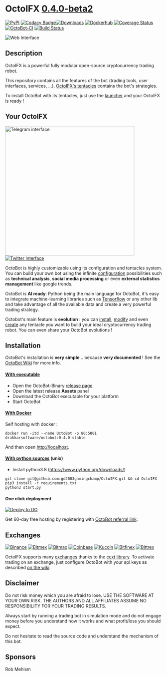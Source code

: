 # OctoIFX [0.4.0-beta2](https://github.com/gd2003gamingchamp/OctoIFX/tree/dev/CHANGELOG.md)
[![PyPI](https://img.shields.io/pypi/v/OctoBot.svg)](https://pypi.python.org/pypi/OctoBot/)
[![Codacy Badge](https://api.codacy.com/project/badge/Grade/e07fb190156d4efb8e7d07aaa5eff2e1)](https://app.codacy.com/gh/gd2003gamingchamp/OctoIFX?utm_source=github.com&utm_medium=referral&utm_content=gd2003gamingchamp/OctoIFX&utm_campaign=Badge_Grade_Dashboard)[![Downloads](https://pepy.tech/badge/octobot/month)](https://pepy.tech/project/octobot)
[![Dockerhub](https://img.shields.io/docker/pulls/drakkarsoftware/octobot.svg)](https://hub.docker.com/r/drakkarsoftware/octobot)
[![Coverage Status](https://coveralls.io/repos/github/Drakkar-Software/OctoBot/badge.svg?branch=dev)](https://coveralls.io/github/gd2003gamingchamp/OctoIFX?branch=dev)
[![OctoBot-CI](https://github.com/gd2003gamingchamp/OctoIFX/workflows/OctoBot-CI/badge.svg)](https://github.com/gd2003gamingchamp/OctoIFX/actions)
[![Build Status](https://cloud.drone.io/api/badges/Drakkar-Software/OctoBot/status.svg)](https://cloud.drone.io/gd2003gamingchamp/OctoIFX)


![Web Interface](../assets/web-interface.gif)
## Description
OctoIFX is a powerful fully modular open-source cryptocurrency trading robot.

This repository contains all the features of the bot (trading tools, user interfaces, services, ...).
[OctoIFX's tentacles](https://github.com/gd2003gamingchamp/OctoIFX-tentacles) contains the bot's strategies.

To install OctoBot with its tentacles, just use the [launcher](https://github.com/gd2003gamingchamp/OctoIFX/wiki/Installation#octobot-launcher) and your OctoIFX is ready ! 

## Your OctoIFX
<a href="https://github.com/gd2003gamingchamp/OctoIFX/blob/assets/telegram-interface.png"><img src="../assets/telegram-interface.png" height="414" alt="Telegram interface"></a>
[![Twitter Interface](../assets/twitter-interface.png)](https://twitter.com/HerklosBotCrypt)

OctoBot is highly customizable using its configuration and tentacles system. 
You can build your own bot using the infinite [configuration](https://github.com/gd2003gamingchamp/OctoIFX/wiki/Configuration) possibilities such as 
**technical analysis**, **social media processing** or even **external statistics management** like google trends.

OctoBot is **AI ready**: Python being the main language for OctoBot, it's easy to integrate machine-learning libraries such as [Tensorflow](https://github.com/tensorflow/tensorflow) or
any other lib and take advantage of all the available data and create a very powerful trading strategy. 

Octobot's main feature is **evolution** : you can [install](https://github.com/gd2003gamingchamp/OctoIFX/wiki/Tentacle-Manager), 
[modify](https://github.com/gd2003gamingchamp/OctoIFX/wiki/Customize-your-OctoIFX) and even [create](https://github.com/gd2003gamingchamp/OctoIFX/wiki/Customize-your-OctoIFX) any tentacle you want to build your ideal cryptocurrency trading robot. You can even share your OctoBot evolutions !

## Installation
OctoBot's installation is **very simple**... because **very documented** ! See the [OctoBot Wiki](https://github.com/gd2003gamingchamp/OctoIFX/wiki) for more info.

#### [With executable](https://github.com/gd2003gamingchamp/OctoIFX/wiki/Installation)
- Open the OctoBot-Binary [release page](https://github.com/gd2003gamingchamp/OctoIFX-Binary/releases)
- Open the latest release **Assets** panel
- Download the OctoBot executable for your platform
- Start OctoBot

#### [With Docker](https://github.com/gd2003gamingchamp/OctoIFX/wiki/With-Docker)
Self hosting with docker :
```
docker run -itd --name OctoBot -p 80:5001 drakkarsoftware/octobot:0.4.0-stable
```
And then open [http://localhost](http://localhost).

#### [With python sources](https://github.com/gd2003gamingchamp/OctoIFX/wiki/With-Python-only) (unix)
- Install python3.8 (https://www.python.org/downloads/)
```
git clone git@github.com:gd2003gamingchamp/OctoIFX.git && cd OctoIFX
pip3 install -r requirements.txt
python3 start.py
```

#### One click deployment
[![Deploy to DO](https://mp-assets1.sfo2.digitaloceanspaces.com/deploy-to-do/do-btn-blue.svg)](https://cloud.digitalocean.com/apps/new?repo=https://github.com/gd2003gamingchamp/OctoIFX/tree/master&refcode=40c9737100b1)

Get 60-day free hosting by registering with [OctoBot referral link](https://m.do.co/c/40c9737100b1).

## Exchanges
[![Binance](../assets/binance-logo.png)](https://www.binance.com)
[![Bitmex](../assets/bitmex-logo.png)](https://bitmex.com)
[![Bitmax](../assets/bitmax-logo.png)](https://bitmax.io)
[![Coinbase](../assets/coinbasepro-logo.png)](https://pro.coinbase.com)
[![Kucoin](../assets/kucoin-logo.png)](https://www.kucoin.com)
[![Bitfinex](../assets/bitfinex-logo.png)](https://www.bitfinex.com)
[![Bittrex](../assets/bittrex-logo.png)](https://bittrex.com)

OctoIFX supports many [exchanges](https://github.com/gd2003gamingchamp/OctoIFX/wiki/Exchanges#octobot-official-supported-exchanges) thanks to the [ccxt library](https://github.com/ccxt/ccxt). 
To activate trading on an exchange, just configure OctoBot with your api keys as described [on the wiki](https://github.com/gd2003gamingchamp/OctoIFX/wiki/Exchanges).

## Disclaimer
Do not risk money which you are afraid to lose. USE THE SOFTWARE AT YOUR OWN RISK. THE AUTHORS 
AND ALL AFFILIATES ASSUME NO RESPONSIBILITY FOR YOUR TRADING RESULTS. 

Always start by running a trading bot in simulation mode and do not engage money
before you understand how it works and what profit/loss you should
expect.

Do not hesitate to read the source code and understand the mechanism of this bot.

## Sponsors
Rob Mehism
